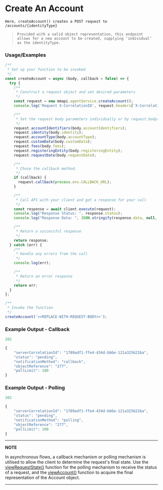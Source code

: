 # Create An Account

`Here, createAccount() creates a POST request to /accounts/{identityType}`

> `Provided with a valid object representation, this endpoint allows for a new account to be created, supplying ‘individual’ as the identityType.`

### Usage/Examples

```javascript
/**
 * Set up your function to be invoked
 */
const createAccount = async (body, callback = false) => {
  try {
    /**
     * Construct a request object and set desired parameters
     */
    const request = new mmapi.agentService.createAccount();
    console.log('Request X-CorrelationID', request.headers['X-CorrelationID']);

    /**
     * Set the request body parameters individually or by request.body(body);
     */
    request.accountIdentifiers(body.accountIdentifiers);
    request.identity(body.identity);
    request.accountType(body.accountType);
    request.customData(body.customData);
    request.fees(body.fees);
    request.registeringEntity(body.registeringEntity);
    request.requestDate(body.requestDate);

    /**
     * Chose the callback method.
     */
    if (callback) {
      request.callback(process.env.CALLBACK_URL);
    }

    /**
     * Call API with your client and get a response for your call
     */
    const response = await client.execute(request);
    console.log("Response Status: ", response.status);
    console.log("Response Data: ", JSON.stringify(response.data, null, 4));

    /**
     * Return a successful response
     */
    return response;
  } catch (err) {
    /**
     * Handle any errors from the call
     */
    console.log(err);

    /**
     * Return an error response
     */
    return err;
  }
};

/**
 * Invoke the function
 */
createAccount('<<REPLACE-WITH-REQUEST-BODY>>');
```

### Example Output - Callback

```javascript
202

{
    "serverCorrelationId": "1789adf1-ffe4-434d-bb6e-121a325621ba",
    "status": "pending",
    "notificationMethod": "callback",
    "objectReference": "277",
    "pollLimit": 100
}
```

### Example Output - Polling

```javascript
202

{
    "serverCorrelationId": "1789adf1-ffe4-434d-bb6e-121a325621ba",
    "status": "pending",
    "notificationMethod": "polling",
    "objectReference": "277",
    "pollLimit": 100
}
```

---

**NOTE**

In asynchronous flows, a callback mechanism or polling mechanism is utilised to allow the client to determine the request's final state. Use the [viewRequestState()](viewRequestState.Readme.md) function for the polling mechanism to receive the status of a request, and the [viewAccount()](viewAccount.Readme.md) function to acquire the final representation of the Account object.

---